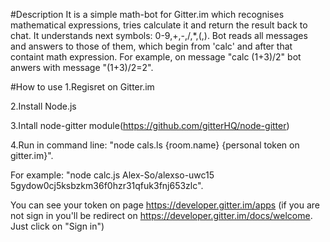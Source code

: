 #Description
It is a simple math-bot for Gitter.im which recognises mathematical expressions, tries calculate it and return the result back to chat. It understands next symbols: 0-9,+,-,/,*,(,).
Bot reads all messages and answers to those of them, which begin from 'calc' and after that containt math expression.
For example, on message "calc (1+3)/2" bot anwers with message "(1+3)/2=2".

#How to use
1.Regisret on Gitter.im

2.Install Node.js

3.Intall node-gitter module(https://github.com/gitterHQ/node-gitter)

4.Run in command line: "node cals.ls {room.name} {personal token on gitter.im}".

For example: "node calc.js Alex-So/alexso-uwc15 5gydow0cj5ksbzkm36f0hzr31qfuk3fnj653zlc".

You can see your token on page https://developer.gitter.im/apps (if you are not sign in you'll be redirect on 			https://developer.gitter.im/docs/welcome. Just click on "Sign in")
